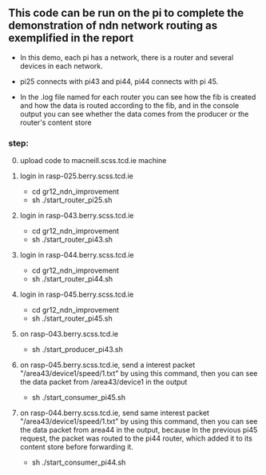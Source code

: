 ## This code can be run on the pi to complete the demonstration of ndn network routing as exemplified in the report

* In this demo, each pi has a network, there is a router and several devices in each network.

* pi25 connects with pi43 and pi44, pi44 connects with pi 45. 

* In the .log file named for each router you can see how the fib is created and how the data is routed according to the fib, and in the console output you can see whether the data comes from the producer or the router's content store

### step:
0. upload code to macneill.scss.tcd.ie machine
1. login in rasp-025.berry.scss.tcd.ie
    * cd gr12_ndn_improvement
    * sh ./start_router_pi25.sh
2. login in rasp-043.berry.scss.tcd.ie
    * cd gr12_ndn_improvement
    * sh ./start_router_pi43.sh
3. login in rasp-044.berry.scss.tcd.ie
    * cd gr12_ndn_improvement
    * sh ./start_router_pi44.sh
4. login in rasp-045.berry.scss.tcd.ie
    * cd gr12_ndn_improvement
    * sh ./start_router_pi45.sh
5. on rasp-043.berry.scss.tcd.ie
    * sh ./start_producer_pi43.sh
6. on rasp-045.berry.scss.tcd.ie, send a interest packet "/area43/device1/speed/1.txt" by using this command, then you can see the data packet from /area43/device1 in the output
    * sh ./start_consumer_pi45.sh
  
7. on rasp-044.berry.scss.tcd.ie, send same interest packet "/area43/device1/speed/1.txt" by using this command, then you can see the data packet from area44 in the output, because In the previous pi45 request, the packet was routed to the pi44 router, which added it to its content store before forwarding it.
   * sh ./start_consumer_pi44.sh






